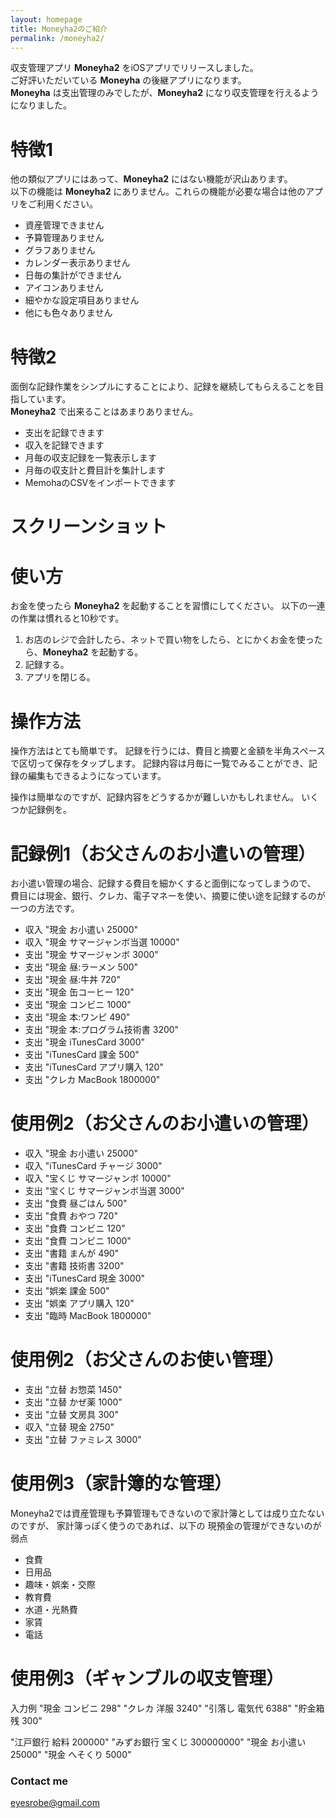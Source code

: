 ```yaml
---
layout: homepage
title: Moneyha2のご紹介
permalink: /moneyha2/
---
```


収支管理アプリ **Moneyha2** をiOSアプリでリリースしました。  
ご好評いただいている **Moneyha** の後継アプリになります。  
**Moneyha** は支出管理のみでしたが、**Moneyha2** になり収支管理を行えるようになりました。

# 特徴1

他の類似アプリにはあって、**Moneyha2** にはない機能が沢山あります。  
以下の機能は **Moneyha2** にありません。これらの機能が必要な場合は他のアプリをご利用ください。

+ 資産管理できません
+ 予算管理ありません
+ グラフありません
+ カレンダー表示ありません
+ 日毎の集計ができません
+ アイコンありません
+ 細やかな設定項目ありません
+ 他にも色々ありません

# 特徴2

面倒な記録作業をシンプルにすることにより、記録を継続してもらえることを目指しています。  
**Moneyha2** で出来ることはあまりありません。

+ 支出を記録できます
+ 収入を記録できます
+ 月毎の収支記録を一覧表示します
+ 月毎の収支計と費目計を集計します
+ MemohaのCSVをインポートできます


# スクリーンショット


# 使い方

お金を使ったら **Moneyha2** を起動することを習慣にしてください。
以下の一連の作業は慣れると10秒です。

1. お店のレジで会計したら、ネットで買い物をしたら、とにかくお金を使ったら、**Moneyha2** を起動する。
2. 記録する。
3. アプリを閉じる。


# 操作方法

操作方法はとても簡単です。
記録を行うには、費目と摘要と金額を半角スペースで区切って保存をタップします。
記録内容は月毎に一覧でみることができ、記録の編集もできるようになっています。

操作は簡単なのですが、記録内容をどうするかが難しいかもしれません。
いくつか記録例を。

# 記録例1（お父さんのお小遣いの管理）

お小遣い管理の場合、記録する費目を細かくすると面倒になってしまうので、
費目には現金、銀行、クレカ、電子マネーを使い、摘要に使い途を記録するのが一つの方法です。

+ 収入 "現金 お小遣い 25000"
+ 収入 "現金 サマージャンボ当選 10000"
+ 支出 "現金 サマージャンボ 3000"
+ 支出 "現金 昼:ラーメン 500"
+ 支出 "現金 昼:牛丼 720"
+ 支出 "現金 缶コーヒー 120"
+ 支出 "現金 コンビニ 1000"
+ 支出 "現金 本:ワンピ 490"
+ 支出 "現金 本:プログラム技術書 3200"
+ 支出 "現金 iTunesCard 3000"
+ 支出 "iTunesCard 課金 500"
+ 支出 "iTunesCard アプリ購入 120"
+ 支出 "クレカ MacBook 1800000"


# 使用例2（お父さんのお小遣いの管理）

+ 収入 "現金 お小遣い 25000"
+ 収入 "iTunesCard チャージ 3000"
+ 収入 "宝くじ サマージャンボ 10000"
+ 支出 "宝くじ サマージャンボ当選 3000"
+ 支出 "食費 昼ごはん 500"
+ 支出 "食費 おやつ 720"
+ 支出 "食費 コンビニ 120"
+ 支出 "食費 コンビニ 1000"
+ 支出 "書籍 まんが 490"
+ 支出 "書籍 技術書 3200"
+ 支出 "iTunesCard 現金 3000"
+ 支出 "娯楽 課金 500"
+ 支出 "娯楽 アプリ購入 120"
+ 支出 "臨時 MacBook 1800000"

# 使用例2（お父さんのお使い管理）

+ 支出 "立替 お惣菜 1450"
+ 支出 "立替 かぜ薬 1000"
+ 支出 "立替 文房具 300"
+ 収入 "立替 現金 2750"
+ 支出 "立替 ファミレス 3000"

# 使用例3（家計簿的な管理）

Moneyha2では資産管理も予算管理もできないので家計簿としては成り立たないのですが、
家計簿っぽく使うのであれば、以下の
現預金の管理ができないのが弱点

+ 食費
+ 日用品
+ 趣味・娯楽・交際
+ 教育費
+ 水道・光熱費
+ 家賃
+ 電話


# 使用例3（ギャンブルの収支管理）

入力例
"現金 コンビニ 298"
"クレカ 洋服 3240"
"引落し 電気代 6388"
"貯金箱 残 300"

"江戸銀行 給料 200000"
"みずお銀行 宝くじ 300000000"
"現金 お小遣い 25000"
"現金 へそくり 5000"

### Contact me

[eyesrobe@gmail.com](mailto:eyesrobe@gmail.com)
